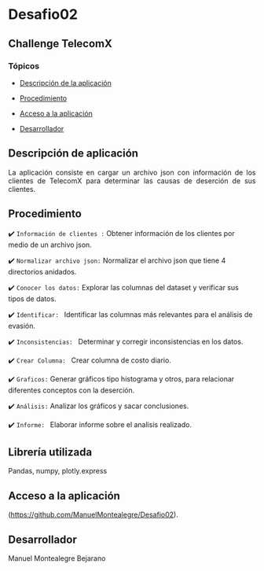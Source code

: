 # Desafio02

## Challenge TelecomX

### Tópicos 

- [Descripción de la aplicación](#descripcion-de-aplicacion)

- [Procedimiento](#Procedimiento)

- [Acceso a la aplicación](#acesso-ao-projeto)

- [Desarrollador](#desenvolvedores)

## Descripción de aplicación 

<p align="justify">
 La aplicación consiste en cargar un archivo json con información de los clientes de TelecomX para determinar las causas de deserción de sus clientes.

</p>

## Procedimiento


:heavy_check_mark: `Información de clientes :` Obtener información de los clientes por medio de un archivo json.

:heavy_check_mark: `Normalizar archivo json:` Normalizar el archivo json que tiene 4 directorios anidados.

:heavy_check_mark: `Conocer los datos:` Explorar las columnas del dataset y verificar sus tipos de datos.

:heavy_check_mark: `Identificar: ` Identificar las columnas más relevantes para el análisis de evasión.

:heavy_check_mark: `Inconsistencias: ` Determinar y corregir inconsistencias en los datos.

:heavy_check_mark: `Crear Columna: ` Crear columna de costo diario.

:heavy_check_mark: `Graficos:` Generar gráficos tipo histograma y otros, para relacionar diferentes conceptos con la deserción.

:heavy_check_mark: `Análisis:` Analizar los gráficos y sacar conclusiones.

:heavy_check_mark: `Informe: ` Elaborar informe sobre el analisis realizado.

## Librería utilizada

Pandas, numpy, plotly.express

###

## Acceso a la aplicación

(https://github.com/ManuelMontealegre/Desafio02).

## Desarrollador
Manuel Montealegre Bejarano
